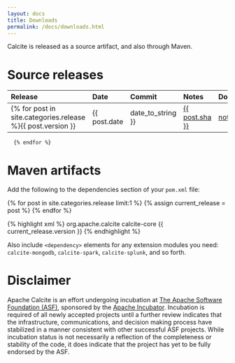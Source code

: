 ```yaml
---
layout: docs
title: Downloads
permalink: /docs/downloads.html
---
```


<!--
Licensed to the Apache Software Foundation (ASF) under one or more
contributor license agreements.  See the NOTICE file distributed with
this work for additional information regarding copyright ownership.
The ASF licenses this file to you under the Apache License, Version 2.0
(the "License"); you may not use this file except in compliance with
the License.  You may obtain a copy of the License at

http://www.apache.org/licenses/LICENSE-2.0

Unless required by applicable law or agreed to in writing, software
distributed under the License is distributed on an "AS IS" BASIS,
WITHOUT WARRANTIES OR CONDITIONS OF ANY KIND, either express or implied.
See the License for the specific language governing permissions and
limitations under the License.
-->

Calcite is released as a source artifact, and also through Maven.

# Source releases

Release          | Date       | Commit   | Notes | Download
:--------------- | :--------- | :------- | :---- | :-------
{% for post in site.categories.release %}{{ post.version }} | {{ post.date | date_to_string }} | <a href="https://github.com/apache/incubator-calcite/commit/{{ post.sha }}">{{ post.sha }}</a> | <a href="history.html#{{ post.tag }}">notes</a> | <a href="http://{% if forloop.index0 < 2 %}www.apache.org/dyn/closer.cgi{% else %}archive.apache.org/dist{% endif %}/incubator/calcite/{% if post.fullVersion %}{{ post.fullVersion }}{% else %}apache-calcite-{{ post.version }}{% endif %}">src</a>
      {% endfor %}

# Maven artifacts

Add the following to the dependencies section of your `pom.xml` file:

{% for post in site.categories.release limit:1 %}
{% assign current_release = post %}
{% endfor %}

{% highlight xml %}
<dependencies>
  <dependency>
    <groupId>org.apache.calcite</groupId>
    <artifactId>calcite-core</artifactId>
    <version>{{ current_release.version }}</version>
  </dependency>
</dependencies>
{% endhighlight %}

Also include `<dependency>` elements for any extension modules you
need: `calcite-mongodb`, `calcite-spark`, `calcite-splunk`, and so
forth.

# Disclaimer

Apache Calcite is an effort undergoing incubation at
[The Apache Software Foundation (ASF)](http://www.apache.org),
sponsored by the [Apache Incubator](http://incubator.apache.org/).
Incubation is required of all newly accepted projects
until a further review indicates that the infrastructure,
communications, and decision making process have stabilized in a
manner consistent with other successful ASF projects. While
incubation status is not necessarily a reflection of the
completeness or stability of the code, it does indicate that the
project has yet to be fully endorsed by the ASF.
